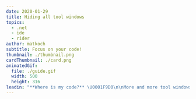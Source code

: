 ```yaml
---
date: 2020-01-29
title: Hiding all tool windows
topics:
  - .net
  - ide
  - rider
author: matkoch
subtitle: Focus on your code!
thumbnail: ./thumbnail.png
cardThumbnail: ./card.png
animatedGif:
  file: ./guide.gif
  width: 500
  height: 316
leadin: "**Where is my code?** \U0001F9D0\n\nMore and more tool windows stealing our beloved editor real-estate. Use the _Hide all tool windows_ action to quickly hide and restore the currently shown tool windows. Another great alternative is our _Distraction Free_ mode! \U0001F9E0\n\n### See Also\n- [Rider - Working with Tool Windows](https://www.jetbrains.com/help/rider/Tool_Windows.html)\n- [Rider - Viewing modes](https://www.jetbrains.com/help/rider/IDE_Viewing_Modes.html)\n"
---
```


